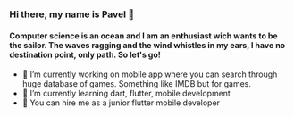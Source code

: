 ### Hi there, my name is Pavel 👋

#### Computer science is an ocean and I am an enthusiast wich wants to be the sailor. The waves ragging and the wind whistles in my ears, I have no destination point, only path. So let's go!

- 🔭 I’m currently working on mobile app where you can search through huge database of games. Something like IMDB but for games.
- 🌱 I’m currently learning dart, flutter, mobile development
- 📳 You can hire me as a junior flutter mobile developer 
<!--
**brennschlus/brennschlus** is a ✨ _special_ ✨ repository because its `README.md` (this file) appears on your GitHub profile.

Here are some ideas to get you started:

- 🔭 I’m currently working on ...
- 🌱 I’m currently learning ...
- 👯 I’m looking to collaborate on ...
- 🤔 I’m looking for help with ...
- 💬 Ask me about ...
- 📫 How to reach me: ...
- 😄 Pronouns: ...
- ⚡ Fun fact: ...
-->
